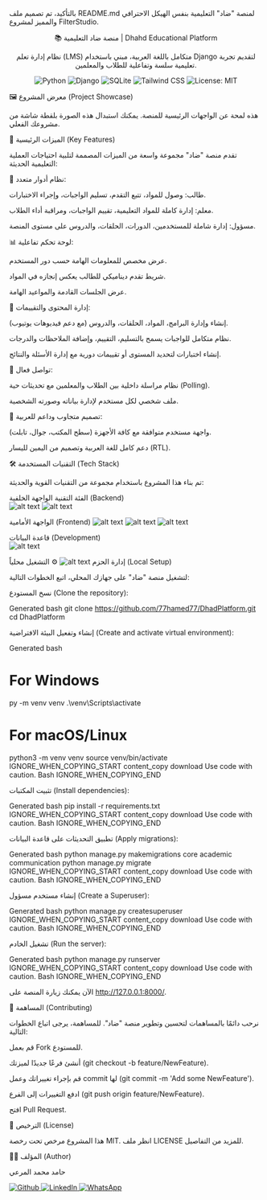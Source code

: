 بالتأكيد، تم تصميم ملف README.md لمنصة "ضاد" التعليمية بنفس الهيكل الاحترافي والمميز لمشروع FilterStudio.

<div align="center">

📚 منصة ضاد التعليمية | Dhahd Educational Platform

نظام إدارة تعلم (LMS) متكامل باللغة العربية، مبني باستخدام Django لتقديم تجربة تعليمية سلسة وتفاعلية للطلاب والمعلمين.

<p align="center">
<img alt="Python" src="https://img.shields.io/badge/Python-3.8+-3776AB?style=for-the-badge&logo=python&logoColor=white"/>
<img alt="Django" src="https://img.shields.io/badge/Django-4.x-092E20?style=for-the-badge&logo=django&logoColor=white"/>
<img alt="SQLite" src="https://img.shields.io/badge/SQLite-3-003B57?style=for-the-badge&logo=sqlite&logoColor=white"/>
<img alt="Tailwind CSS" src="https://img.shields.io/badge/Tailwind_CSS-38B2AC?style=for-the-badge&logo=tailwind-css&logoColor=white"/>
<img alt="License: MIT" src="https://img.shields.io/badge/License-MIT-yellow.svg?style=for-the-badge"/>
</p>

</div>

🖼️ معرض المشروع (Project Showcase)

هذه لمحة عن الواجهات الرئيسية للمنصة. يمكنك استبدال هذه الصورة بلقطة شاشة من مشروعك الفعلي.

🚀 الميزات الرئيسية (Key Features)

تقدم منصة "ضاد" مجموعة واسعة من الميزات المصممة لتلبية احتياجات العملية التعليمية الحديثة:

👥 نظام أدوار متعدد:

طالب: وصول للمواد، تتبع التقدم، تسليم الواجبات، وإجراء الاختبارات.

معلم: إدارة كاملة للمواد التعليمية، تقييم الواجبات، ومراقبة أداء الطلاب.

مسؤول: إدارة شاملة للمستخدمين، الدورات، الحلقات، والدروس على مستوى المنصة.

📊 لوحة تحكم تفاعلية:

عرض مخصص للمعلومات الهامة حسب دور المستخدم.

شريط تقدم ديناميكي للطالب يعكس إنجازه في المواد.

عرض الجلسات القادمة والمواعيد الهامة.

📝 إدارة المحتوى والتقييمات:

إنشاء وإدارة البرامج، المواد، الحلقات، والدروس (مع دعم فيديوهات يوتيوب).

نظام متكامل للواجبات يسمح بالتسليم، التقييم، وإضافة الملاحظات والدرجات.

إنشاء اختبارات لتحديد المستوى أو تقييمات دورية مع إدارة الأسئلة والنتائج.

💬 تواصل فعال:

نظام مراسلة داخلية بين الطلاب والمعلمين مع تحديثات حية (Polling).

ملف شخصي لكل مستخدم لإدارة بياناته وصورته الشخصية.

📱 تصميم متجاوب وداعم للعربية:

واجهة مستخدم متوافقة مع كافة الأجهزة (سطح المكتب، جوال، تابلت).

دعم كامل للغة العربية وتصميم من اليمين لليسار (RTL).

🛠️ التقنيات المستخدمة (Tech Stack)

تم بناء هذا المشروع باستخدام مجموعة من التقنيات القوية والحديثة:

الفئة	التقنية
الواجهة الخلفية (Backend)	
![alt text](https://img.shields.io/badge/-Python-3776AB?style=flat-square&logo=python&logoColor=white)
![alt text](https://img.shields.io/badge/-Django-092E20?style=flat-square&logo=django&logoColor=white)

الواجهة الأمامية (Frontend)	
![alt text](https://img.shields.io/badge/-HTML5-E34F26?style=flat-square&logo=html5&logoColor=white)
![alt text](https://img.shields.io/badge/-Tailwind_CSS-38B2AC?style=flat-square&logo=tailwind-css&logoColor=white)
![alt text](https://img.shields.io/badge/-JavaScript-F7DF1E?style=flat-square&logo=javascript&logoColor=black)

قاعدة البيانات (Development)	
![alt text](https://img.shields.io/badge/-SQLite-003B57?style=flat-square&logo=sqlite&logoColor=white)

إدارة الحزم	
![alt text](https://img.shields.io/badge/-pip-3776AB?style=flat-square&logo=python&logoColor=white)
⚙️ التشغيل محلياً (Local Setup)

لتشغيل منصة "ضاد" على جهازك المحلي، اتبع الخطوات التالية:

نسخ المستودع (Clone the repository):

Generated bash
git clone https://github.com/77hamed77/DhadPlatform.git
cd DhadPlatform


إنشاء وتفعيل البيئة الافتراضية (Create and activate virtual environment):

Generated bash
# For Windows
py -m venv venv
.\venv\Scripts\activate

# For macOS/Linux
python3 -m venv venv
source venv/bin/activate
IGNORE_WHEN_COPYING_START
content_copy
download
Use code with caution.
Bash
IGNORE_WHEN_COPYING_END

تثبيت المكتبات (Install dependencies):

Generated bash
pip install -r requirements.txt
IGNORE_WHEN_COPYING_START
content_copy
download
Use code with caution.
Bash
IGNORE_WHEN_COPYING_END

تطبيق التحديثات على قاعدة البيانات (Apply migrations):

Generated bash
python manage.py makemigrations core academic communication
python manage.py migrate
IGNORE_WHEN_COPYING_START
content_copy
download
Use code with caution.
Bash
IGNORE_WHEN_COPYING_END

إنشاء مستخدم مسؤول (Create a Superuser):

Generated bash
python manage.py createsuperuser
IGNORE_WHEN_COPYING_START
content_copy
download
Use code with caution.
Bash
IGNORE_WHEN_COPYING_END

تشغيل الخادم (Run the server):

Generated bash
python manage.py runserver
IGNORE_WHEN_COPYING_START
content_copy
download
Use code with caution.
Bash
IGNORE_WHEN_COPYING_END

الآن يمكنك زيارة المنصة على http://127.0.0.1:8000/.

🤝 المساهمة (Contributing)

نرحب دائمًا بالمساهمات لتحسين وتطوير منصة "ضاد". للمساهمة، يرجى اتباع الخطوات التالية:

قم بعمل Fork للمستودع.

أنشئ فرعًا جديدًا لميزتك (git checkout -b feature/NewFeature).

قم بإجراء تغييراتك وعمل commit لها (git commit -m 'Add some NewFeature').

ادفع التغييرات إلى الفرع (git push origin feature/NewFeature).

افتح Pull Request.

📜 الترخيص (License)

هذا المشروع مرخص تحت رخصة MIT. انظر ملف LICENSE للمزيد من التفاصيل.

👨‍💻 المؤلف (Author)

حامد محمد المرعي

<p>
<a href="https://github.com/77hamed77" target="_blank">
<img alt="Github" src="https://img.shields.io/badge/GitHub-181717?style=for-the-badge&logo=github&logoColor=white">
</a>
<a href="https://www.linkedin.com/in/hamidmuhammad/" target="_blank">
<img alt="LinkedIn" src="https://img.shields.io/badge/LinkedIn-0A66C2?style=for-the-badge&logo=linkedin&logoColor=white">
</a>
<a href="https://wa.me/963949399738" target="_blank">
<img alt="WhatsApp" src="https://img.shields.io/badge/WhatsApp-25D366?style=for-the-badge&logo=whatsapp&logoColor=white">
</a>
</p>
